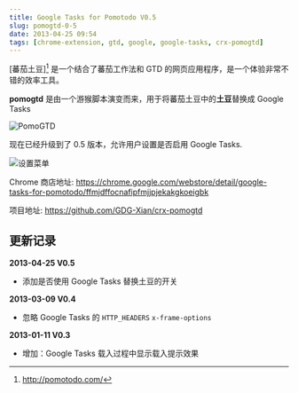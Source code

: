 ```yaml
---
title: Google Tasks for Pomotodo V0.5 
slug: pomogtd-0-5
date: 2013-04-25 09:54
tags: [chrome-extension, gtd, google, google-tasks, crx-pomogtd]
---
```


[蕃茄土豆][^1] 是一个结合了蕃茄工作法和 GTD 的网页应用程序，是一个体验非常不错的效率工具。

**pomogtd** 是由一个游猴脚本演变而来，用于将蕃茄土豆中的**土豆**替换成 Google Tasks

![PomoGTD](http://pic.yupoo.com/greatghoul_v/CorL9BsI/wn7gx.png)

现在已经升级到了 0.5 版本，允许用户设置是否启用 Google Tasks.

![设置菜单](http://pic.yupoo.com/greatghoul_v/COqlb92g/7f06A.png)

Chrome 商店地址: 
<https://chrome.google.com/webstore/detail/google-tasks-for-pomotodo/ffmjdffocnafipfmjjpjekakgkoeigbk>

项目地址:
<https://github.com/GDG-Xian/crx-pomogtd>

## 更新记录

**2013-04-25 V0.5**

  * 添加是否使用 Google Tasks 替换土豆的开关

**2013-03-09 V0.4**

  * 忽略 Google Tasks 的 `HTTP_HEADERS` `x-frame-options`

**2013-01-11 V0.3**

  * 增加：Google Tasks 载入过程中显示载入提示效果 

[^1]: http://pomotodo.com/

